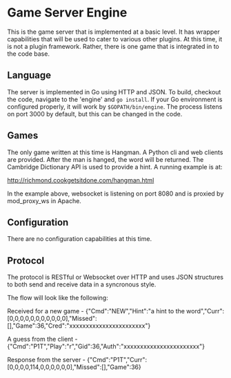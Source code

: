 Game Server Engine
==============

This is the game server that is implemented at a basic level. It has wrapper
capabilities that will be used to cater to various other plugins. At this time,
it is not a plugin framework. Rather, there is one game that is integrated
in to the code base. 

Language
--------------

The server is implemented in Go using HTTP and JSON. To build, checkout the
code, navigate to the 'engine' and `go install`. If your Go environment is
configured properly, it will work by `$GOPATH/bin/engine`. The process listens
on port 3000 by default, but this can be changed in the code.

Games
--------------

The only game written at this time is Hangman. A Python cli and web clients
are provided. After the man is hanged, the word will be returned. The Cambridge
Dictionary API is used to provide a hint. A running example is at: 

http://richmond.cookgetsitdone.com/hangman.html

In the example above, websocket is listening on port 8080 and is proxied by
mod_proxy_ws in Apache.

Configuration
--------------

There are no configuration capabilities at this time. 

Protocol
--------------

The protocol is RESTful or Websocket over HTTP and uses JSON structures to
both send and receive data in a syncronous style.

The flow will look like the following:

Received for a new game - {"Cmd":"NEW","Hint":"a hint to the word","Curr":[0,0,0,0,0,0,0,0,0,0,0],"Missed":[],"Game":36,"Cred":"xxxxxxxxxxxxxxxxxxxxxxx"}

A guess from the client - {"Cmd":"P1T","Play":"r","Gid":36,"Auth":"xxxxxxxxxxxxxxxxxxxxxxx"}

Response from the server - {"Cmd":"P1T","Curr":[0,0,0,0,114,0,0,0,0,0,0],"Missed":[],"Game":36}

